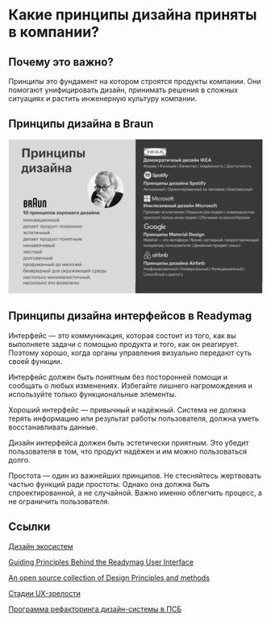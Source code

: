 # Какие принципы дизайна приняты в компании?

## Почему это важно?
Принципы это фундамент на котором строятся продукты компании. Они помогают унифицировать дизайн, принимать решения в сложных ситуациях и растить инженерную культуру компании.

## Принципы дизайна в Braun
![](attachments/principles.png)

## Принципы дизайна интерфейсов в Readymag

Интерфейс — это коммуникация, которая состоит из того, как вы выполняете задачи с помощью продукта и того, как он реагирует. Поэтому хорошо, когда органы управления визуально передают суть своей функции.

Интерфейс должен быть понятным без посторонней помощи и сообщать о любых изменениях. Избегайте лишнего нагромождения и используйте только функциональные элементы.

Хороший интерфейс — привычный и надёжный. Система не должна терять информацию или результат работы пользователя, должна уметь восстанавливать данные.

Дизайн интерфейса должен быть эстетически приятным. Это убедит пользователя в том, что продукт надёжен и им можно пользоваться долго.

Простота — один из важнейших принципов. Не стесняйтесь жертвовать частью функций ради простоты. Однако она должна быть спроектированной, а не случайной. Важно именно облегчить процесс, а не ограничить пользователя.

## Ссылки

[Дизайн экосистем](https://habr.com/ru/companies/rostelecom/articles/819635/)

[Guiding Principles Behind the Readymag User Interface](https://readymag.com/webspecials/design-principles/)

[An open source collection of Design Principles and methods](https://principles.design)

[Стадии UX-зрелости](https://www.nngroup.com/articles/ux-maturity-model/)

[Программа рефакторинга дизайн-системы в ПСБ](https://mihailshamin.ru/projects/psb-ds/)